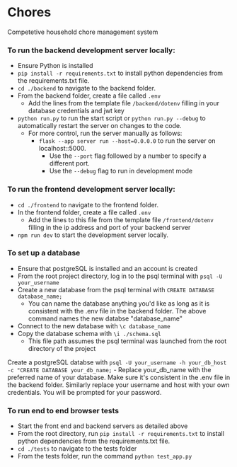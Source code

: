 # Chores
Competetive household chore management system 

### To run the backend development server locally:
- Ensure Python is installed
- `pip install -r requirements.txt` to install python dependencies from the requirements.txt file.
- `cd ./backend` to navigate to the backend folder.
- From the backend folder, create a file called `.env`
    - Add the lines from the template file `/backend/dotenv` filling in your database credentials and jwt key
- `python run.py` to run the start script or  `python run.py --debug` to automatically restart the server on changes to the code.
    - For more control, run the server manually as follows:
        - `flask --app server run --host=0.0.0.0` to  run the server on localhost::5000. 
            - Use the `--port` flag followed by a number to specify a different port. 
            - Use the `--debug` flag to run in development mode


### To run the frontend development server locally:
- `cd ./frontend` to navigate to the frontend folder.
- In the frontend folder, create a file called `.env`
    - Add the lines to this file from the template file `/frontend/dotenv` filling in the ip address and port of your backend server
- `npm run dev` to start the development server locally.

### To set up a database 
- Ensure that postgreSQL is installed and an account is created
- From the root project directory, log in to the psql terminal with `psql -U your_username`
- Create a new database from the psql terminal with `CREATE DATABASE database_name;`
    - You can name the database anything you'd like as long as it is consistent with the .env file in the backend folder. The above command names the new databse "database_name"
- Connect to the new database with `\c database_name`
- Copy the database schema with `\i ./schema.sql`
    - This file path assumes the psql terminal was launched from the root directory of the project


Create a postgreSQL databse with `psql -U your_username -h your_db_host -c "CREATE DATABASE your_db_name;`
    - Replace your_db_name with the preferred name of your database. Make sure it's consistent in the .env file in the backend folder. Similarly replace your username and host with your own credentials. You will be prompted for your password. 



### To run end to end browser tests
- Start the front end and backend servers as detailed above
- From the root directory, run `pip install -r requirements.txt` to install python dependencies from the requirements.txt file.
- `cd ./tests` to navigate to the tests folder
- From the tests folder, run the command `python test_app.py` 